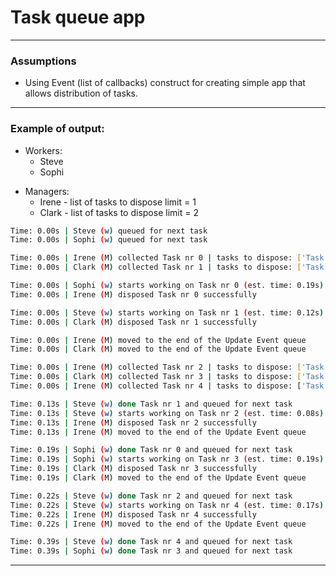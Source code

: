# Task queue app

---
### Assumptions

- Using Event (list of callbacks) construct for creating simple app that
allows distribution of tasks.

---
### Example of output:

* Workers: 
    * Steve
    * Sophi
- Managers: 
    * Irene - list of tasks to dispose limit = 1
    * Clark - list of tasks to dispose limit = 2

```bash
Time: 0.00s | Steve (w) queued for next task
Time: 0.00s | Sophi (w) queued for next task

Time: 0.00s | Irene (M) collected Task nr 0 | tasks to dispose: ['Task nr 0']
Time: 0.00s | Clark (M) collected Task nr 1 | tasks to dispose: ['Task nr 1']

Time: 0.00s | Sophi (w) starts working on Task nr 0 (est. time: 0.19s)
Time: 0.00s | Irene (M) disposed Task nr 0 successfully

Time: 0.00s | Steve (w) starts working on Task nr 1 (est. time: 0.12s)
Time: 0.00s | Clark (M) disposed Task nr 1 successfully

Time: 0.00s | Irene (M) moved to the end of the Update Event queue
Time: 0.00s | Clark (M) moved to the end of the Update Event queue

Time: 0.00s | Irene (M) collected Task nr 2 | tasks to dispose: ['Task nr 2']
Time: 0.00s | Clark (M) collected Task nr 3 | tasks to dispose: ['Task nr 3']
Time: 0.00s | Irene (M) collected Task nr 4 | tasks to dispose: ['Task nr 2', 'Task nr 4']

Time: 0.13s | Steve (w) done Task nr 1 and queued for next task
Time: 0.13s | Steve (w) starts working on Task nr 2 (est. time: 0.08s)
Time: 0.13s | Irene (M) disposed Task nr 2 successfully
Time: 0.13s | Irene (M) moved to the end of the Update Event queue

Time: 0.19s | Sophi (w) done Task nr 0 and queued for next task
Time: 0.19s | Sophi (w) starts working on Task nr 3 (est. time: 0.19s)
Time: 0.19s | Clark (M) disposed Task nr 3 successfully
Time: 0.19s | Clark (M) moved to the end of the Update Event queue

Time: 0.22s | Steve (w) done Task nr 2 and queued for next task
Time: 0.22s | Steve (w) starts working on Task nr 4 (est. time: 0.17s)
Time: 0.22s | Irene (M) disposed Task nr 4 successfully
Time: 0.22s | Irene (M) moved to the end of the Update Event queue

Time: 0.39s | Steve (w) done Task nr 4 and queued for next task
Time: 0.39s | Sophi (w) done Task nr 3 and queued for next task
```

---